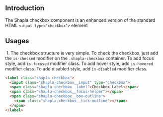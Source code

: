 ## Introduction

The Shapla checkbox component is an enhanced version of the standard HTML `<input type="checkbox">` element

## Usages

&nbsp;1. The checkbox structure is very simple. To check the checkbox, just add the `is-checked` modifier on
the `.shapla-checkbox` container. To add focus style, add `is-focused` modifier class. To add hover style,
add `is-hovered` modifier class. To add disabled style, add `is-disabled` modifier class.

```html
<label class="shapla-checkbox">
  <input class="shapla-checkbox__input" type="checkbox">
  <span class="shapla-checkbox__label">Checkbox Label</span>
  <span class="shapla-checkbox__focus-helper"></span>
  <span class="shapla-checkbox__box-outline">
    <span class="shapla-checkbox__tick-outline"></span>
  </span>
</label>
```
